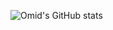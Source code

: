 ![Omid's GitHub stats](https://github-readme-stats.vercel.app/api?username=omid96&show_icons=true&theme=merko)

